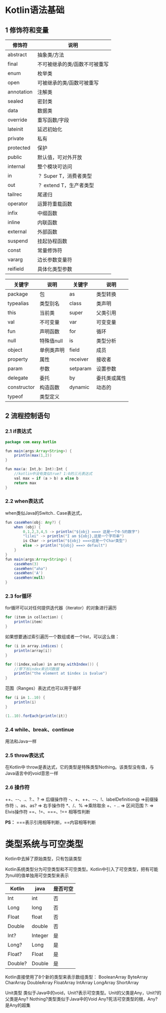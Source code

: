 # Kotlin语法基础

## 1 修饰符和变量

| 修饰符 | 说明 |
| ---- | ---- |
| abstract | 抽象类/方法|
| final | 不可被继承的类/函数不可被重写|
| enum | 枚举类 |
| open | 可被继承的类/函数可被重写 |
| annotation | 注解类 |
| sealed | 密封类 |
| data | 数据类| 
| override| 重写函数/字段|
| lateinit | 延迟初始化 |
| private |私有|
| protected | 保护 |
| public| 默认值，可对外开放|
| internal|整个模块可访问|
| in | ？ Super T，消费者类型|
| out | ？ extend T，生产者类型 |
| tailrec| 尾递归 |
| operator | 运算符重载函数 | 
| infix | 中缀函数 |
| inline | 内联函数 |
| external| 外部函数|
| suspend | 挂起协程函数 |
| const | 常量修饰符|
| vararg | 边长参数变量符|
| reifield| 具体化类型参数 |

|关键字 | 说明| 关键字| 说明|
| ---- | ---- | ---- | ---- |
| package | 包 |as | 类型转换|
| typealias| 类型别名| class| 类声明|
|this|当前类|super|父类引用|
|val|不可变量|var|可变变量|
|fun|声明函数|for|循环|
|null|特殊值null|is|类型分析|
|object|单例类声明|field|成员|
|property|属性|receiver|接收者|
|param|参数|setparam|设置参数|
|delegate|委托|by|委托类或属性|
|constructor|构造函数|dynamic|动态的|
|typeof|类型定义|

## 2 流程控制语句
### 2.1 if表达式
```java
package com.easy.kotlin

fun main(args:Array<String>) {
	println(max(1,2))
}

fun max(a: Int,b: Int):Int {
	//kotlin中没有类似true? 1:0的三元表达式
	val max = if (a > b) a else b
	return max
}
```
### 2.2 when表达式

when类似Java的Switch.. Case表达式，
```java
fun caseWhen(obj: Any?) {
	when (obj) {
		0,1,2,3,4,5 -> println("${obj} ===> 这是一个0-5的数字")
		"lilei" -> println("I am ${obj},这是一个字符串")
		is Char -> println("${obj} ===>这是一个Char类型")
		else -> println("${obj} ===> default")
	}
}
fun main(args:Array<String>) {
	caseWhen(3)
	caseWhen("aha")
	caseWhen('A')
	caseWhen(null)
}
```

### 2.3 for循环
for循环可以对任何提供迭代器（iterator）的对象进行遍历
```java
for (item in collection) {
	println(item)
}
```

如果想要通过索引遍历一个数组或者一个list，可以这么做：
```java
for (i in array.indices) {
	println(array[i])
}

for ((index,value) in array.withIndex()) {
	//带下标index来访问数据
	println("the element at $index is $value")
}

```

范围（Ranges）表达式也可以用于循环
```java
for (i in 1..10) {
	println(i)
}

(1..10).forEach{println(it)}
```

### 2.4 while、break、continue
用法和Java一样

### 2.5 throw表达式
在Kotlin中 throw是表达式，它的类型是特殊类型Nothing。该类型没有值，与Java语言中的void意思一样

### 2.6 操作符

++、--、.、?.、?  => 后缀操作符
-、+、++、--、!、labelDefinition@ =>前缀操作符
:、as、as? => 右手操作符
\*、/、% =>乘除取余
\+、-
.. => 区间范围
?: => Elvis操作符
==、!=、===、!== 相等性判断
 
**PS：** ===表示引用相等判断，==内容相等判断 

# 类型系统与可空类型
Kotlin中去掉了原始类型，只有包装类型

Kotlin系统类型分为可空类型和不可空类型。Kotlin中引入了可空类型，把有可能为null的值单独用可空类型来表示

| Kotlin | java | 是否可空|
| ---- | ---- | ---- |
| Int | int| 否 |
| Long | long| 否|
|Float | float | 否|
| Double | double| 否|
| Int? | Integer | 是|
| Long? | Long| 是|
| Float? | Float |是 |
| Double?| Double |是|

Kotlin直接使用了8个新的类型来表示数组类型：
BooleanArray
ByteArray
CharArray
DoubleArray
FloatArray
IntArray
LongArray
ShortArray

Unit类型 类似于Java中的void，Unit?表示可空类型。Unit的父类是Any，Unit?的父类是Any?
Nothing?类型类似于Java中的Void
Any?死活可空类型的根，Any?是Any的超集
